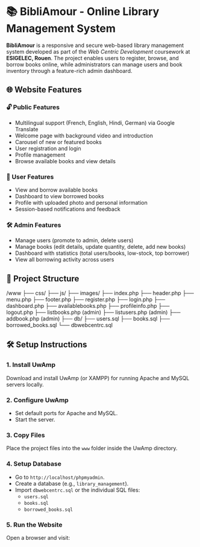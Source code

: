 # 📚 BibliAmour - Online Library Management System

**BibliAmour** is a responsive and secure web-based library management system developed as part of the *Web Centric Development* coursework at **ESIGELEC, Rouen**. The project enables users to register, browse, and borrow books online, while administrators can manage users and book inventory through a feature-rich admin dashboard.

## 🌐 Website Features

### 🔓 Public Features
- Multilingual support (French, English, Hindi, German) via Google Translate
- Welcome page with background video and introduction
- Carousel of new or featured books
- User registration and login
- Profile management
- Browse available books and view details

### 👤 User Features
- View and borrow available books
- Dashboard to view borrowed books
- Profile with uploaded photo and personal information
- Session-based notifications and feedback

### 🛠️ Admin Features
- Manage users (promote to admin, delete users)
- Manage books (edit details, update quantity, delete, add new books)
- Dashboard with statistics (total users/books, low-stock, top borrower)
- View all borrowing activity across users

## 📁 Project Structure
/www
├── css/
├── js/
├── images/
├── index.php
├── header.php
├── menu.php
├── footer.php
├── register.php
├── login.php
├── dashboard.php
├── availablebooks.php
├── profileinfo.php
├── logout.php
├── listbooks.php (admin)
├── listusers.php (admin)
├── addbook.php (admin)
├── db/
├── users.sql
├── books.sql
├── borrowed_books.sql
└── dbwebcentrc.sql




## 🛠️ Setup Instructions

### 1. Install UwAmp
Download and install UwAmp (or XAMPP) for running Apache and MySQL servers locally.

### 2. Configure UwAmp
- Set default ports for Apache and MySQL.
- Start the server.

### 3. Copy Files
Place the project files into the `www` folder inside the UwAmp directory.

### 4. Setup Database
- Go to `http://localhost/phpmyadmin`.
- Create a database (e.g., `library_management`).
- Import `dbwebcentrc.sql` or the individual SQL files:
  - `users.sql`
  - `books.sql`
  - `borrowed_books.sql`

### 5. Run the Website
Open a browser and visit:






